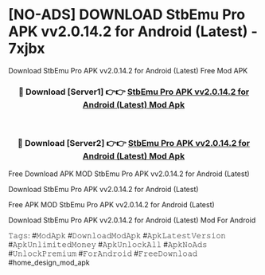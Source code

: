 # [NO-ADS] DOWNLOAD StbEmu Pro APK vv2.0.14.2 for Android (Latest) - 7xjbx
Download StbEmu Pro APK vv2.0.14.2 for Android (Latest) Free Mod APK

<div align="center">
<h3>🔴 Download [Server1] 👉👉 <a href="https://apk-comot.site?title=StbEmu_Pro_APK_vv2.0.14.2_for_Android_(Latest)">StbEmu Pro APK vv2.0.14.2 for Android (Latest) Mod Apk</a></h3><br>

<h3>🔴 Download [Server2] 👉👉 <a href="https://apk-comot.site?title=StbEmu_Pro_APK_vv2.0.14.2_for_Android_(Latest)">StbEmu Pro APK vv2.0.14.2 for Android (Latest) Mod Apk</a></h3>
</div>


Free Download APK MOD StbEmu Pro APK vv2.0.14.2 for Android (Latest)

Download StbEmu Pro APK vv2.0.14.2 for Android (Latest) 

Free APK MOD StbEmu Pro APK vv2.0.14.2 for Android (Latest) 

Download StbEmu Pro APK vv2.0.14.2 for Android (Latest) Mod For Android

𝚃𝚊𝚐𝚜: #𝙼𝚘𝚍𝙰𝚙𝚔 #𝙳𝚘𝚠𝚗𝚕𝚘𝚊𝚍𝙼𝚘𝚍𝙰𝚙𝚔 #𝙰𝚙𝚔𝙻𝚊𝚝𝚎𝚜𝚝𝚅𝚎𝚛𝚜𝚒𝚘𝚗 #𝙰𝚙𝚔𝚄𝚗𝚕𝚒𝚖𝚒𝚝𝚎𝚍𝙼𝚘𝚗𝚎𝚢 #𝙰𝚙𝚔𝚄𝚗𝚕𝚘𝚌𝚔𝙰𝚕𝚕 #𝙰𝚙𝚔𝙽𝚘𝙰𝚍𝚜 #𝚄𝚗𝚕𝚘𝚌𝚔𝙿𝚛𝚎𝚖𝚒𝚞𝚖 #𝙵𝚘𝚛𝙰𝚗𝚍𝚛𝚘𝚒𝚍 #𝙵𝚛𝚎𝚎𝙳𝚘𝚠𝚗𝚕𝚘𝚊𝚍 #home_design_mod_apk